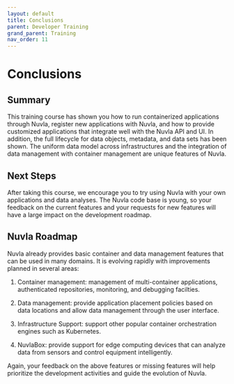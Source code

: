 ```yaml
---
layout: default
title: Conclusions
parent: Developer Training
grand_parent: Training
nav_order: 11
---
```


Conclusions
===========

## Summary

This training course has shown you how to run containerized
applications through Nuvla, register new applications with Nuvla, and
how to provide customized applications that integrate well with the
Nuvla API and UI. In addition, the full lifecycle for data objects,
metadata, and data sets has been shown. The uniform data model across
infrastructures and the integration of data management with container
management are unique features of Nuvla.

## Next Steps

After taking this course, we encourage you to try using Nuvla with
your own applications and data analyses. The Nuvla code base is young,
so your feedback on the current features and your requests for new
features will have a large impact on the development roadmap.

## Nuvla Roadmap

Nuvla already provides basic container and data management features
that can be used in many domains.  It is evolving rapidly with
improvements planned in several areas: 

   1. Container management: management of multi-container
      applications, authenticated repositories, monitoring, and
      debugging facilties.
   
   1. Data management: provide application placement policies based on
      data locations and allow data management through the user
      interface.
   
   1. Infrastructure Support: support other popular container
      orchestration engines such as Kubernetes.
   
   1. NuvlaBox: provide support for edge computing devices that can
      analyze data from sensors and control equipment intelligently.

Again, your feedback on the above features or missing features will
help prioritize the development activities and guide the evolution of
Nuvla.